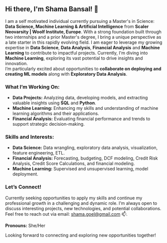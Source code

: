 ## Hi there, I'm Shama Bansal! 👋
I am a self motivated individual currently pursuing a Master's in Science: **Data Science, Machine Learning & Artificial Intelligence** from **Scaler Neovarsity | Woolf Institute, Europe**. With a strong foundation built through two internships and a prior Master's degree, I bring a unique perspective as a late starter in this rapidly evolving field. 
I am eager to leverage my growing expertise in **Data Science**, **Data Analysis**, **Financial Analysis** and **Machine Learning** to contribute to impactful projects.
Currently, I'm diving into **Machine Learning**, exploring its vast potential to drive insights and innovation. <br>
I’m particularly excited about opportunities to **collaborate on deploying and creating ML models** along with **Exploratory Data Analysis**.

### What I’m Working On:
- **Data Projects:** Analyzing data, developing models, and extracting valuable insights using **SQL** and **Python**.
- **Machine Learning:** Enhancing my skills and understanding of machine learning algorithms and their applications.
- **Financial Analysis:** Evaluating financial performance and trends to support strategic decision-making.

### Skills and Interests:
- **Data Science:** Data wrangling, exploratory data analysis, visualization, feature engineering, ETL.
- **Financial Analysis:** Forecasting, budgeting, DCF modeling, Credit Risk Analysis, Credit Score Calculations, and financial modeling.
- **Machine Learning:** Supervised and unsupervised learning, model deployment.
  
### Let’s Connect!
Currently seeking opportunities to apply my skills and continue my professional growth in a challenging and dynamic role.
I’m always open to discuss interesting projects, new technologies, and potential collaborations. <br>
Feel free to reach out via email: [shama.goel@gmail.com](mailto:shama.goel@gmail.com) 📫. 

**Pronouns:** She/Her

Looking forward to connecting and exploring new opportunities together!
 

<!---
shamabansal17/shamabansal17 is a ✨ special ✨ repository because its `README.md` (this file) appears on your GitHub profile.
You can click the Preview link to take a look at your changes.
--->
